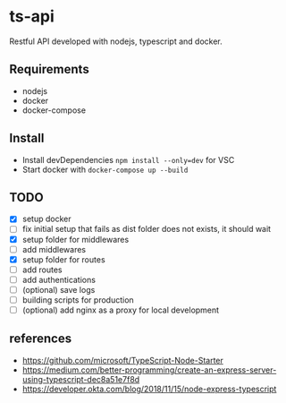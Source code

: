# ts-api

Restful API developed with nodejs, typescript and docker.

## Requirements

- nodejs
- docker
- docker-compose

## Install

- Install devDependencies `npm install --only=dev` for VSC
- Start docker with `docker-compose up --build`

## TODO

- [x] setup docker
- [ ] fix initial setup that fails as dist folder does not exists, it should wait
- [x] setup folder for middlewares
- [ ] add middlewares
- [x] setup folder for routes
- [ ] add routes
- [ ] add authentications
- [ ] (optional) save logs
- [ ] building scripts for production
- [ ] (optional) add nginx as a proxy for local development

## references

- https://github.com/microsoft/TypeScript-Node-Starter
- https://medium.com/better-programming/create-an-express-server-using-typescript-dec8a51e7f8d
- https://developer.okta.com/blog/2018/11/15/node-express-typescript